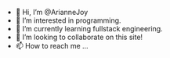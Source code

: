 - 👋 Hi, I’m @ArianneJoy
- 👀 I’m interested in programming.
- 🌱 I’m currently learning fullstack engineering.
- 💞️ I’m looking to collaborate on this site!
- 📫 How to reach me ...

<!---
ArianneJoy/ArianneJoy is a ✨ special ✨ repository because its `README.md` (this file) appears on your GitHub profile.
You can click the Preview link to take a look at your changes.
--->
